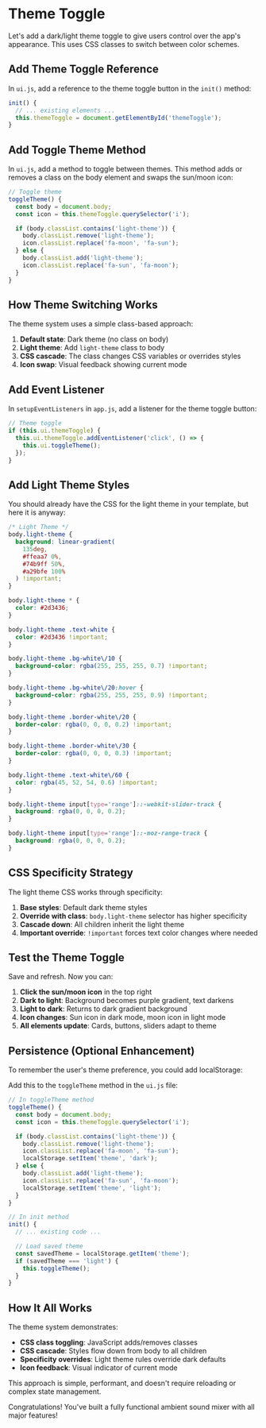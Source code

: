 # Theme Toggle

Let's add a dark/light theme toggle to give users control over the app's appearance. This uses CSS classes to switch between color schemes.

## Add Theme Toggle Reference

In `ui.js`, add a reference to the theme toggle button in the `init()` method:

```js
init() {
  // ... existing elements ...
  this.themeToggle = document.getElementById('themeToggle');
}
```

## Add Toggle Theme Method

In `ui.js`, add a method to toggle between themes. This method adds or removes a class on the body element and swaps the sun/moon icon:

```js
// Toggle theme
toggleTheme() {
  const body = document.body;
  const icon = this.themeToggle.querySelector('i');

  if (body.classList.contains('light-theme')) {
    body.classList.remove('light-theme');
    icon.classList.replace('fa-moon', 'fa-sun');
  } else {
    body.classList.add('light-theme');
    icon.classList.replace('fa-sun', 'fa-moon');
  }
}
```

## How Theme Switching Works

The theme system uses a simple class-based approach:

1. **Default state**: Dark theme (no class on body)
2. **Light theme**: Add `light-theme` class to body
3. **CSS cascade**: The class changes CSS variables or overrides styles
4. **Icon swap**: Visual feedback showing current mode

## Add Event Listener

In `setupEventListeners` in `app.js`, add a listener for the theme toggle button:

```js
// Theme toggle
if (this.ui.themeToggle) {
  this.ui.themeToggle.addEventListener('click', () => {
    this.ui.toggleTheme();
  });
}
```

## Add Light Theme Styles

You should already have the CSS for the light theme in your template, but here it is anyway:

```css
/* Light Theme */
body.light-theme {
  background: linear-gradient(
    135deg,
    #ffeaa7 0%,
    #74b9ff 50%,
    #a29bfe 100%
  ) !important;
}

body.light-theme * {
  color: #2d3436;
}

body.light-theme .text-white {
  color: #2d3436 !important;
}

body.light-theme .bg-white\/10 {
  background-color: rgba(255, 255, 255, 0.7) !important;
}

body.light-theme .bg-white\/20:hover {
  background-color: rgba(255, 255, 255, 0.9) !important;
}

body.light-theme .border-white\/20 {
  border-color: rgba(0, 0, 0, 0.2) !important;
}

body.light-theme .border-white\/30 {
  border-color: rgba(0, 0, 0, 0.3) !important;
}

body.light-theme .text-white\/60 {
  color: rgba(45, 52, 54, 0.6) !important;
}

body.light-theme input[type='range']::-webkit-slider-track {
  background: rgba(0, 0, 0, 0.2);
}

body.light-theme input[type='range']::-moz-range-track {
  background: rgba(0, 0, 0, 0.2);
}
```

## CSS Specificity Strategy

The light theme CSS works through specificity:

1. **Base styles**: Default dark theme styles
2. **Override with class**: `body.light-theme` selector has higher specificity
3. **Cascade down**: All children inherit the light theme
4. **Important override**: `!important` forces text color changes where needed

## Test the Theme Toggle

Save and refresh. Now you can:

1. **Click the sun/moon icon** in the top right
2. **Dark to light**: Background becomes purple gradient, text darkens
3. **Light to dark**: Returns to dark gradient background
4. **Icon changes**: Sun icon in dark mode, moon icon in light mode
5. **All elements update**: Cards, buttons, sliders adapt to theme

## Persistence (Optional Enhancement)

To remember the user's theme preference, you could add localStorage:

Add this to the `toggleTheme` method in the `ui.js` file:

```js
// In toggleTheme method
toggleTheme() {
  const body = document.body;
  const icon = this.themeToggle.querySelector('i');

  if (body.classList.contains('light-theme')) {
    body.classList.remove('light-theme');
    icon.classList.replace('fa-moon', 'fa-sun');
    localStorage.setItem('theme', 'dark');
  } else {
    body.classList.add('light-theme');
    icon.classList.replace('fa-sun', 'fa-moon');
    localStorage.setItem('theme', 'light');
  }
}

// In init method
init() {
  // ... existing code ...

  // Load saved theme
  const savedTheme = localStorage.getItem('theme');
  if (savedTheme === 'light') {
    this.toggleTheme();
  }
}
```

## How It All Works

The theme system demonstrates:

- **CSS class toggling**: JavaScript adds/removes classes
- **CSS cascade**: Styles flow down from body to all children
- **Specificity overrides**: Light theme rules override dark defaults
- **Icon feedback**: Visual indicator of current mode

This approach is simple, performant, and doesn't require reloading or complex state management.

Congratulations! You've built a fully functional ambient sound mixer with all major features!
